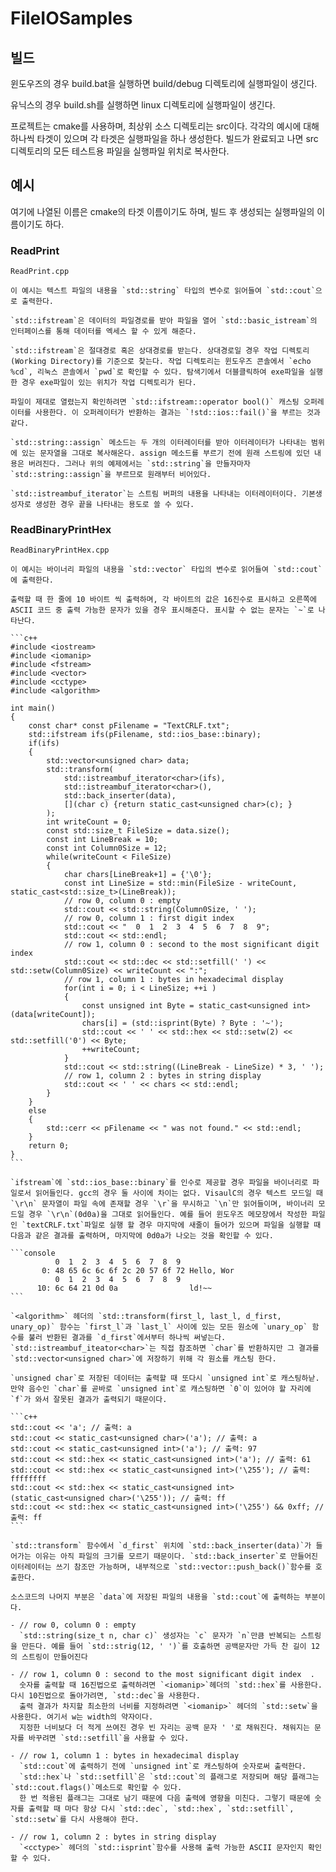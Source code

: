 # FileIOSamples

## 빌드

윈도우즈의 경우 build.bat을 실행하면 build/debug 디렉토리에 실행파일이 생긴다.

유닉스의 경우 build.sh를 실행하면 linux 디렉토리에 실행파일이 생긴다.

프로젝트는 cmake를 사용하며, 최상위 소스 디렉토리는 src이다. 각각의 예시에 대해 하나씩 타겟이 있으며 각 타겟은 실행파일을 하나 생성한다. 빌드가 완료되고 나면 src 디렉토리의 모든 테스트용 파일을 실행파일 위치로 복사한다.

## 예시

여기에 나열된 이름은 cmake의 타겟 이름이기도 하며, 빌드 후 생성되는 실행파일의 이름이기도 하다.

### ReadPrint

    ReadPrint.cpp

    이 예시는 텍스트 파일의 내용을 `std::string` 타입의 변수로 읽어들여 `std::cout`으로 출력한다.

    `std::ifstream`은 데이터의 파일경로를 받아 파일을 열어 `std::basic_istream`의 인터페이스를 통해 데이터를 엑세스 할 수 있게 해준다.

    `std::ifstream`은 절대경로 혹은 상대경로를 받는다. 상대경로일 경우 작업 디렉토리(Working Directory)를 기준으로 찾는다. 작업 디렉토리는 윈도우즈 콘솔에서 `echo %cd`, 리눅스 콘솔에서 `pwd`로 확인할 수 있다. 탐색기에서 더블클릭하여 exe파일을 실행한 경우 exe파일이 있는 위치가 작업 디렉토리가 된다.

    파일이 제대로 열렸는지 확인하려면 `std::ifstream::operator bool()` 캐스팅 오퍼레이터를 사용한다. 이 오퍼레이터가 반환하는 결과는 `!std::ios::fail()`을 부르는 것과 같다.

    `std::string::assign` 메소드는 두 개의 이터레이터를 받아 이터레이터가 나타내는 범위에 있는 문자열을 그대로 복사해온다. assign 메소드를 부르기 전에 원래 스트링에 있던 내용은 버려진다. 그러나 위의 예제에서는 `std::string`을 만들자마자 `std::string::assign`을 부르므로 원래부터 비어있다.

    `std::istreambuf_iterator`는 스트림 버퍼의 내용을 나타내는 이터레이터이다. 기본생성자로 생성한 경우 끝을 나타내는 용도로 쓸 수 있다.

### ReadBinaryPrintHex

    ReadBinaryPrintHex.cpp

    이 예시는 바이너리 파일의 내용을 `std::vector` 타입의 변수로 읽어들여 `std::cout`에 출력한다.

    출력할 때 한 줄에 10 바이트 씩 출력하며, 각 바이트의 값은 16진수로 표시하고 오른쪽에 ASCII 코드 중 출력 가능한 문자가 있을 경우 표시해준다. 표시할 수 없는 문자는 `~`로 나타난다.

    ```c++
    #include <iostream>
    #include <iomanip>
    #include <fstream>
    #include <vector>
    #include <cctype>
    #include <algorithm>

    int main()
    {
        const char* const pFilename = "TextCRLF.txt";
        std::ifstream ifs(pFilename, std::ios_base::binary);
        if(ifs)
        {
            std::vector<unsigned char> data;
            std::transform(
                std::istreambuf_iterator<char>(ifs), 
                std::istreambuf_iterator<char>(), 
                std::back_inserter(data), 
                [](char c) {return static_cast<unsigned char>(c); }
            );
            int writeCount = 0;
            const std::size_t FileSize = data.size();
            const int LineBreak = 10;
            const int Column0Size = 12;
            while(writeCount < FileSize)
            {
                char chars[LineBreak+1] = {'\0'};
                const int LineSize = std::min(FileSize - writeCount, static_cast<std::size_t>(LineBreak));
                // row 0, column 0 : empty
                std::cout << std::string(Column0Size, ' ');
                // row 0, column 1 : first digit index
                std::cout << "  0  1  2  3  4  5  6  7  8  9";
                std::cout << std::endl;
                // row 1, column 0 : second to the most significant digit index
                std::cout << std::dec << std::setfill(' ') << std::setw(Column0Size) << writeCount << ":";
                // row 1, column 1 : bytes in hexadecimal display
                for(int i = 0; i < LineSize; ++i )
                {
                    const unsigned int Byte = static_cast<unsigned int>(data[writeCount]);
                    chars[i] = (std::isprint(Byte) ? Byte : '~');
                    std::cout << ' ' << std::hex << std::setw(2) << std::setfill('0') << Byte;
                    ++writeCount;
                }
                std::cout << std::string((LineBreak - LineSize) * 3, ' ');
                // row 1, column 2 : bytes in string display
                std::cout << ' ' << chars << std::endl;
            }
        }
        else
        {
            std::cerr << pFilename << " was not found." << std::endl;
        }
        return 0;
    }
    ```

    `ifstream`에 `std::ios_base::binary`를 인수로 제공할 경우 파일을 바이너리로 파일로서 읽어들인다. gcc의 경우 둘 사이에 차이는 없다. VisaulC의 경우 텍스트 모드일 때 `\r\n` 문자열이 파일 속에 존재할 경우 `\r`을 무시하고 `\n`만 읽어들이며, 바이너리 모드일 경우 `\r\n`(0d0a)을 그대로 읽어들인다. 예를 들어 윈도우즈 메모장에서 작성한 파일인 `textCRLF.txt`파일로 실행 할 경우 마지막에 새줄이 들어가 있으며 파일을 실행할 때 다음과 같은 결과를 출력하며, 마지막에 0d0a가 나오는 것을 확인할 수 있다.

    ```console
              0  1  2  3  4  5  6  7  8  9
           0: 48 65 6c 6c 6f 2c 20 57 6f 72 Hello, Wor
              0  1  2  3  4  5  6  7  8  9
          10: 6c 64 21 0d 0a                ld!~~
    ```

    `<algorithm>` 헤더의 `std::transform(first_l, last_l, d_first, unary_op)` 함수는 `first_l`과 `last_l` 사이에 있는 모든 원소에 `unary_op` 함수를 불러 반환된 결과를 `d_first`에서부터 하나씩 써넣는다. `std::istreambuf_iteator<char>`는 직접 참조하면 `char`를 반환하지만 그 결과를 `std::vector<unsigned char>`에 저장하기 위해 각 원소를 캐스팅 한다.

    `unsigned char`로 저장된 데이터는 출력할 때 또다시 `unsigned int`로 캐스팅하낟. 만약 음수인 `char`를 곧바로 `unsigned int`로 캐스팅하면 `0`이 있어야 할 자리에 `f`가 와서 잘못된 결과가 출력되기 때문이다.

    ```c++
    std::cout << 'a'; // 출력: a
    std::cout << static_cast<unsigned char>('a'); // 출력: a
    std::cout << static_cast<unsigned int>('a'); // 출력: 97
    std::cout << std::hex << static_cast<unsigned int>('a'); // 출력: 61 
    std::cout << std::hex << static_cast<unsigned int>('\255'); // 출력: ffffffff
    std::cout << std::hex << static_cast<unsigned int>(static_cast<unsigned char>('\255')); // 출력: ff
    std::cout << std::hex << static_cast<unsigned int>('\255') && 0xff; // 출력: ff
    ```

    `std::transform` 함수에서 `d_first` 위치에 `std::back_inserter(data)`가 들어가는 이유는 아직 파일의 크기를 모르기 때문이다. `std::back_inserter`로 만들어진 이터레이터는 쓰기 참조만 가능하며, 내부적으로 `std::vector::push_back()`함수를 호출한다.

    소스코드의 나머지 부분은 `data`에 저장된 파일의 내용을 `std::cout`에 출력하는 부분이다.

    - // row 0, column 0 : empty  
      `std::string(size_t n, char c)` 생성자는 `c` 문자가 `n`만큼 반복되는 스트링을 만든다. 예를 들어 `std::strig(12, ' ')`를 호출하면 공백문자만 가득 찬 길이 12의 스트링이 만들어진다

    - // row 1, column 0 : second to the most significant digit index  .  
      숫자를 출력할 때 16진법으로 출력하려면 `<iomanip>`헤더의 `std::hex`를 사용한다. 다시 10진법으로 돌아가려면, `std::dec`을 사용한다.  
      출력 결과가 차지할 최소한의 너비를 지정하려면 `<iomanip>` 헤더의 `std::setw`을 사용한다. 여기서 w는 width의 약자이다.  
      지정한 너비보다 더 적게 쓰여진 경우 빈 자리는 공백 문자 ' '로 채워진다. 채워지는 문자를 바꾸려면 `std::setfill`을 사용할 수 있다.

    - // row 1, column 1 : bytes in hexadecimal display  
      `std::cout`에 출력하기 전에 `unsigned int`로 캐스팅하여 숫자로써 출력한다.  
      `std::hex`나 `std::setfill`은 `std::cout`의 플래그로 저장되며 해당 플래그는 `std::cout.flags()`메소드로 확인할 수 있다.  
      한 번 적용된 플래그는 그대로 남기 때문에 다음 출력에 영향을 미친다. 그렇기 때문에 숫자를 출력할 때 마다 항상 다시 `std::dec`, `std::hex`, `std::setfill`, `std::setw`를 다시 사용해야 한다.

    - // row 1, column 2 : bytes in string display  
      `<cctype>` 헤더의 `std::isprint`함수를 사용해 출력 가능한 ASCII 문자인지 확인할 수 있다.
